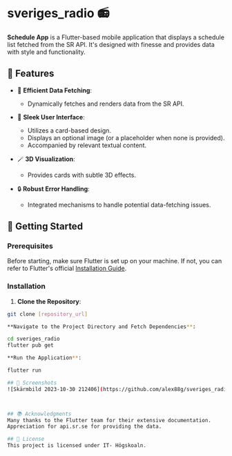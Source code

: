 # sveriges_radio 📻

**Schedule App** is a Flutter-based mobile application that displays a schedule list fetched from the SR API. It's designed with finesse and provides data with style and functionality.

## 🌟 Features

- 📡 **Efficient Data Fetching**: 
  - Dynamically fetches and renders data from the SR API.

- 🎨 **Sleek User Interface**: 
  - Utilizes a card-based design. 
  - Displays an optional image (or a placeholder when none is provided).
  - Accompanied by relevant textual content.

- 🪄 **3D Visualization**: 
  - Provides cards with subtle 3D effects.

- 🔒 **Robust Error Handling**: 
  - Integrated mechanisms to handle potential data-fetching issues.

## 🚀 Getting Started

### Prerequisites

Before starting, make sure Flutter is set up on your machine. If not, you can refer to Flutter's official [Installation Guide](https://flutter.dev/docs/get-started/install).

### Installation

1. **Clone the Repository**:

```bash
git clone [repository_url]

**Navigate to the Project Directory and Fetch Dependencies**:

cd sveriges_radio
flutter pub get

**Run the Application**:

flutter run

## 📸 Screenshots
![Skärmbild 2023-10-30 212406](https://github.com/alex88g/sveriges_radio/assets/113544188/43c81d86-c372-4f44-b884-4be19d1f9891)



## 📚 Acknowledgments
Many thanks to the Flutter team for their extensive documentation.
Appreciation for api.sr.se for providing the data.

## 📜 License
This project is licensed under IT- Högskoaln.

 
